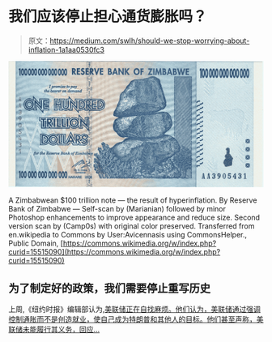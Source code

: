 # 我们应该停止担心通货膨胀吗？

> 原文：<https://medium.com/swlh/should-we-stop-worrying-about-inflation-1a1aa0530fc3>

![](img/935e2a45ebed82c8a75e66d9bab8f323.png)

A Zimbabwean $100 trillion note — the result of hyperinflation. By Reserve Bank of Zimbabwe — Self-scan by (Marianian) followed by minor Photoshop enhancements to improve appearance and reduce size. Second version scan by (Camp0s) with original color preserved. Transferred from en.wikipedia to Commons by User:Avicennasis using CommonsHelper., Public Domain, [https://commons.wikimedia.org/w/index.php?curid=15515090](https://commons.wikimedia.org/w/index.php?curid=15515090)

## 为了制定好的政策，我们需要停止重写历史

上周,《纽约时报》编辑部认为,[美联储正在自找麻烦。他们认为，美联储通过强调控制通胀而不是创造就业，使自己成为特朗普和其他人的目标。他们甚至声称，美联储未能履行其义务，回应…](https://www.nytimes.com/2019/04/09/opinion/federal-reserve-fed-economy-trump.html?emc=edit_th_190410&nl=todaysheadlines&nlid=764788060410)